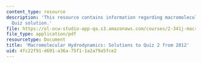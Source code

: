 ```yaml
---
content_type: resource
description: 'This resource contains information regarding macromolecular hydrodynamics:
  Quiz solution.'
file: https://ol-ocw-studio-app-qa.s3.amazonaws.com/courses/2-341j-macromolecular-hydrodynamics-spring-2016/4fc22f91d691a36a75f11a2a79a5fce2_MIT2_341JS16_2012Quiz2_sol.pdf
file_type: application/pdf
resourcetype: Document
title: 'Macromolecular Hydrodynamics: Solutions to Quiz 2 from 2012'
uid: 4fc22f91-d691-a36a-75f1-1a2a79a5fce2
---
```

